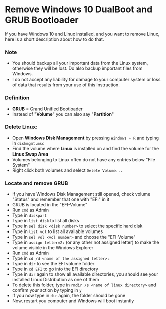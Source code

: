 # Remove Windows 10 DualBoot and GRUB Bootloader

If you have Windows 10 and Linux installed, and you want to remove Linux, here is a short description about how to do that.

### Note
* You should backup all your important data from the Linux system, otherwise they will be lost. Do also backup important files from Windows.
* I do not accept any liability for damage to your computer system or loss of data that results from your use of this instruction.

### Definition
* **GRUB** = Grand Unified Bootloader
* Instead of "**Volume**" you can also say "**Partition**"

### Delete Linux:
* Open **Windows Disk Management** by pressing `Windows + R` and typing in `diskmgmt.msc`
* Find the volume where **Linux** is installed on and find the volume for the **Linux Swap Area**
* Volumes belonging to Linux often do not have any entries below "File System"
* Right click both volumes and select `Delete Volume...`

### Locate and remove GRUB
* If you have Windows Disk Management still opened, check volume "Status" and remember that one with "EFI" in it
* GRUB is located in the "EFI-Volume"
* Run `cmd` as Admin
* Type in `diskpart`
* Type in `list disk` to list all disks
* Type in `sel disk <disk number>` to select the specific hard disk
* Type in `list vol` to list all available volumes
* Type in `sel vol <vol number>` and choose the "EFI-Volume" 
* Type in `assign letter=Z:` (or any other not assigned letter) to make the volume visible in the Windows Explorer
* Run `cmd` as Admin
* Type in `cd /d <name of the assigned letter>:`
* Type in `dir` to see the EFI volume folder
* Type in `cd EFI` to go into the EFI directory
* Type in `dir` again to show all available directories, you should see your installed Linux Distribution as one of them
* To delete this folder, type in `rmdir /s <name of linux directory>` and confirm your action by typing in `y`
* If you now type in `dir` again, the folder should be gone
* Now, restart you computer and Windows will boot instantly
